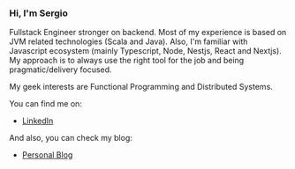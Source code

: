 ### Hi, I'm Sergio

Fullstack Engineer stronger on backend. Most of my experience is based on JVM related technologies (Scala and Java). Also, I'm familiar with Javascript ecosystem (mainly Typescript, Node, Nestjs, React and Nextjs). My approach is to always use the right tool for the job and being pragmatic/delivery focused.

My geek interests are Functional Programming and Distributed Systems.

You can find me on:
 * [LinkedIn](https://www.linkedin.com/in/sergio-cano-2baa4257/)

And also, you can check my blog:
 * [Personal Blog](https://serdeliverance.github.io/blog/)
